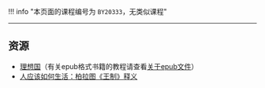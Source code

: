 !!! info "本页面的课程编号为 `BY20333`，无类似课程"

---

## 资源  
- [理想国](http://api.cqu-openlib.cn/file?key=icgcW1wmticf)（有关epub格式书籍的教程请查看[关于epub文件](../skill/计算机基础/关于epub文件.md)）  
- [人应该如何生活：柏拉图《王制》释义](http://api.cqu-openlib.cn/file?key=i638M1wmthli)  